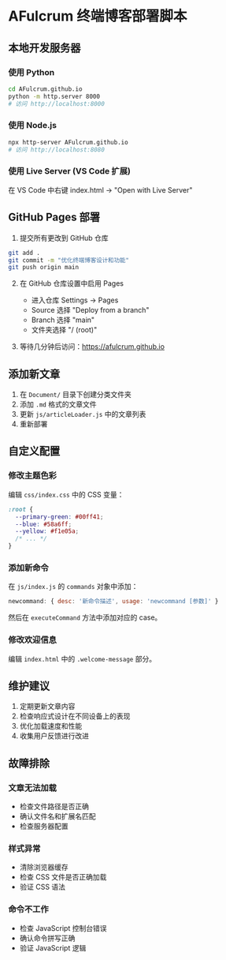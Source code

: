 # AFulcrum 终端博客部署脚本

## 本地开发服务器

### 使用 Python

```bash
cd AFulcrum.github.io
python -m http.server 8000
# 访问 http://localhost:8000
```

### 使用 Node.js

```bash
npx http-server AFulcrum.github.io
# 访问 http://localhost:8080
```

### 使用 Live Server (VS Code 扩展)

在 VS Code 中右键 index.html -> "Open with Live Server"

## GitHub Pages 部署

1. 提交所有更改到 GitHub 仓库

```bash
git add .
git commit -m "优化终端博客设计和功能"
git push origin main
```

2. 在 GitHub 仓库设置中启用 Pages

   - 进入仓库 Settings -> Pages
   - Source 选择 "Deploy from a branch"
   - Branch 选择 "main"
   - 文件夹选择 "/ (root)"

3. 等待几分钟后访问：https://afulcrum.github.io

## 添加新文章

1. 在 `Document/` 目录下创建分类文件夹
2. 添加 `.md` 格式的文章文件
3. 更新 `js/articleLoader.js` 中的文章列表
4. 重新部署

## 自定义配置

### 修改主题色彩

编辑 `css/index.css` 中的 CSS 变量：

```css
:root {
  --primary-green: #00ff41;
  --blue: #58a6ff;
  --yellow: #f1e05a;
  /* ... */
}
```

### 添加新命令

在 `js/index.js` 的 `commands` 对象中添加：

```javascript
newcommand: { desc: '新命令描述', usage: 'newcommand [参数]' }
```

然后在 `executeCommand` 方法中添加对应的 case。

### 修改欢迎信息

编辑 `index.html` 中的 `.welcome-message` 部分。

## 维护建议

1. 定期更新文章内容
2. 检查响应式设计在不同设备上的表现
3. 优化加载速度和性能
4. 收集用户反馈进行改进

## 故障排除

### 文章无法加载

- 检查文件路径是否正确
- 确认文件名和扩展名匹配
- 检查服务器配置

### 样式异常

- 清除浏览器缓存
- 检查 CSS 文件是否正确加载
- 验证 CSS 语法

### 命令不工作

- 检查 JavaScript 控制台错误
- 确认命令拼写正确
- 验证 JavaScript 逻辑
